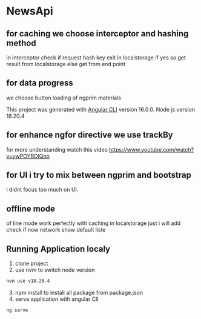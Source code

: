 # NewsApi



## for caching we choose interceptor and hashing method
in interceptor check if request hash key exit in localstorage 
if yes so get result from localstorage
else
get from end point

## for data progress 
we choose button loading of ngprim materials 

This project was generated with [Angular CLI](https://github.com/angular/angular-cli) version 16.0.0.
Node js version 18.20.4

## for enhance ngfor directive we use trackBy
for more understanding watch this video https://www.youtube.com/watch?v=ywPOYBDlQoo

## for UI i try to mix between ngprim and bootstrap
i didnt focus too much on UI.

## offline mode 
of line mode work perfectly with caching in localstorage just i will add check if now network show default liste
## Running Application localy
1. clone project
2. use nvm to switch node version
  ```bash
nvm use v18.20.4
```
3. npm install to install all package from package.json
4. serve application with angular ClI
```bash
ng serve
```
